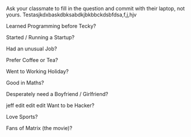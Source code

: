 Ask your classmate to fill in the question and commit with their laptop, not yours. Testasjkdxbaskdbksabdkjbkbbckdsbfdsa,f,j,hjv

Learned Programming before Tecky? 

Started / Running a Startup? 

Had an unusual Job? 

Prefer Coffee or Tea? 

Went to Working Holiday? 

Good in Maths? 

Desperately need a Boyfriend / Girlfriend? 


jeff edit edit edit
Want to be Hacker? 

Love Sports? 

Fans of Matrix (the movie)? 